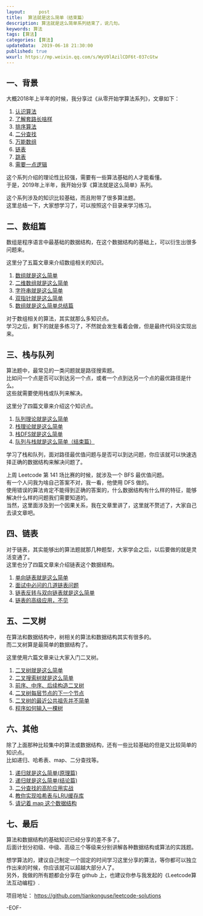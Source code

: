 ```yaml
---   
layout:     post  
title:  算法就是这么简单（结束篇）
description: 算法就是这么简单系列结束了，说几句。  
keywords: 算法  
tags: [算法]    
categories: [算法]  
updateData:  2019-06-18 21:30:00  
published: true  
wxurl: https://mp.weixin.qq.com/s/WyU9lAzilCDF6t-037cGtw  
---  
```



## 一、背景  

大概2018年上半年的时候，我分享过《从零开始学算法系列》，文章如下：  


1. [认识算法](https://mp.weixin.qq.com/s/2CyGYZ5SFs-cLBHkxAhdyg)  
2. [了解套路长啥样](https://mp.weixin.qq.com/s/OvX3H9_JmzjPA091ZqUegQ)  
3. [排序算法](https://mp.weixin.qq.com/s/MSoXEzDSyxf3gVAt-2D1bw)  
4. [二分查找](https://mp.weixin.qq.com/s/UQ7wU7qHd-YI4P4iCYAa3g)  
5. [万能数组](https://mp.weixin.qq.com/s/jjcJFuvDoluOQf26vpA-cQ)  
6. [链表](https://mp.weixin.qq.com/s/mLvJEc-wmsTZcAMt3fGAKQ)  
7. [跳表](https://mp.weixin.qq.com/s/jjcJFuvDoluOQf26vpA-cQ)  
8. [需要一点逻辑](https://mp.weixin.qq.com/s/i22rD_BuQK7ex1VrNvZHVg)  


这个系列介绍的理论性比较强，需要有一些算法基础的人才能看懂。  
于是，2019年上半年，我开始分享《算法就是这么简单》系列。  


这个系列涉及的知识比较基础，而且附带了很多算法题。  
这里总结一下，大家想学习了，可以按照这个目录来学习练习。  


## 二、数组篇  


数组是程序语言中最基础的数据结构，在这个数据结构的基础上，可以衍生出很多问题来。  


这里分了五篇文章来介绍数组相关的知识。  


1. [数组就是这么简单](https://mp.weixin.qq.com/s/pjADME31K5IBVQ0YMhWNpA)  
2. [二维数组就是这么简单](https://mp.weixin.qq.com/s/bsMT3tsJZRZwOk8qdvKFyA)  
3. [字符串就是这么简单](https://mp.weixin.qq.com/s/T2SoYIOOTT279DIWfxlyIA)  
4. [双指针就是这么简单](https://mp.weixin.qq.com/s/w6HdSIOEHJRnTCQp1wkZDQ)  
5. [数组就是这么简单总结篇](https://mp.weixin.qq.com/s/n_B38CXxmvsOl7FZxyPKgA)  


对于数组相关的算法，其实就那么多知识点。  
学习之后，剩下的就是多练习了，不然就会发生看着会做，但是最终代码没实现出来。  


## 三、栈与队列  


算法题中，最常见的一类问题就是路径搜索题。  
比如问一个点是否可以到达另一个点，或者一个点到达另一个点的最优路径是什么。  
这些就需要使用栈或队列来解决。  


这里分了四篇文章来介绍这个知识点。  


1. [队列理论就是这么简单](https://mp.weixin.qq.com/s/VFxQfjdBpL2cGfXm7A_5GA)  
2. [栈理论就是这么简单](https://mp.weixin.qq.com/s/natRB_8e8sSPnkOgxDR8jg)  
3. [栈DFS就是这么简单](https://mp.weixin.qq.com/s/HhKFAxasT-Du-P6-pLRKBg)  
4. [队列与栈就是这么简单（结束篇）](https://mp.weixin.qq.com/s/y9vQ5gUdUAfiZXZFHoVrKg)  


学习了栈和队列，面对路径最优值问题与是否可以到达问题，你应该就可以快速选择正确的数据结构来解决问题了。  


上周 Leetcode 第 141 场比赛的时候，就涉及一个 BFS 最优值问题。  
有一个人问我为啥自己答案不对，我一看，他使用 DFS 做的。  
使用错误的算法肯定不能得到正确的答案的，什么数据结构有什么样的特征，能够解决什么样的问题我们需要知道的。  
当然，这里面涉及到一个因果关系，我在文章里讲了，这里就不赘述了，大家自己去读文章吧。  


## 四、链表  


对于链表，其实能够出的算法题就那几种题型，大家学会之后，以后要做的就是灵活变通了。  
这里也分了四篇文章来介绍链表这个数据结构。  



1. [单向链表就是这么简单](https://mp.weixin.qq.com/s/rG1ehI-9QK8h7p6_KkRJew)  
2. [面试中必问的几道链表问题](https://mp.weixin.qq.com/s/2tT4j-ePNeoktqkVNvAqJQ)  
3. [链表反转与双向链表就是这么简单](https://mp.weixin.qq.com/s/EJwgXqkgTy5pIUvHQx4zgA)  
4. [链表的高级应用，不见](https://mp.weixin.qq.com/s/SQCJWiG2HMhI8U-hVTvk7A)  



## 五、二叉树  


在算法和数据结构中，树相关的算法和数据结构其实有很多的。  
而二叉树算是最简单的数据结构了。  


这里使用六篇文章来让大家入门二叉树。   


1. [二叉树就是这么简单](https://mp.weixin.qq.com/s/Q0MgdrnJE4-U4PaPCrn5MQ)  
2. [二叉搜索树就是这么简单](https://mp.weixin.qq.com/s/xgO36QdiQF30L981YSfKwA)  
3. [前序、中序、后续构造二叉树](https://mp.weixin.qq.com/s/HEsqxzUcAiLlJ4DLMCPsyQ)  
4. [二叉树每层节点的下一个节点](https://mp.weixin.qq.com/s/knzEK8Xiwf21p8W-2QYl2A)  
5. [二叉树的最近公共祖先并不简单](https://mp.weixin.qq.com/s/EUK7AW3nJQDpFERPWKcy4g)  
6. [程序如何输入一棵树](https://mp.weixin.qq.com/s/6LkG-e1zq8q4pLI8UnxSCw)  


## 六、其他  


除了上面那种比较集中的算法或数据结构，还有一些比较基础的但是又比较简单的知识点。  
比如递归、哈希表、map、二分查找等。  


1. [递归就是这么简单(原理篇)](https://mp.weixin.qq.com/s/pN9T9hyjClHFNfajxlWKkA)  
2. [递归就是这么简单(结论篇)](https://mp.weixin.qq.com/s/xJrPQZJPfoVVdDxmLdwM0Q)  
3. [二分查找的高阶应用实战](https://mp.weixin.qq.com/s/d5vqd4YHnZ4Opms1H-kpDg)  
4. [教你实现哈希表与LRU缓存库](https://mp.weixin.qq.com/s/7x_N_84q2Lz7Q23Str-TqQ)  
5. [请记着 map 这个数据结构](https://mp.weixin.qq.com/s/vS0JVIR1pnpgpFV-V_M42w)  


## 七、最后  


算法和数据结构的基础知识已经分享的差不多了。  
后面计划分初级、中级、高级三个等级来分别讲解各种数据结构或算法的实践题。  


想学算法的，建议自己制定一个固定的时间学习这里分享的算法，等你都可以独立作出来的时候，你应该就可以超越大部分人了。  
另外，我做的所有题都会分享在 github 上，也建议你参与我发起的《Leetcode算法互动编程》.  

项目地址： https://github.com/tiankonguse/leetcode-solutions  



-EOF-  

